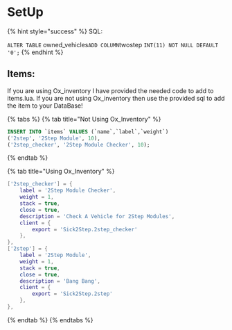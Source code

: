 # SetUp

{% hint style="success" %}
SQL:&#x20;

`ALTER TABLE` owned\_vehicles`ADD COLUMN`twostep `INT(11) NOT NULL DEFAULT '0';`
{% endhint %}

## Items:

If you are using Ox\_inventory I have provided the needed code to add to items.lua. If you are not using Ox\_inventory then use the provided sql to add the item to your DataBase!

{% tabs %}
{% tab title="Not Using Ox_Inventory" %}
```sql
INSERT INTO `items` VALUES (`name`,`label`,`weight`)
('2step', '2Step Module', 10),
('2step_checker', '2Step Module Checker', 10);
```
{% endtab %}

{% tab title="Using Ox_Inventory" %}
```lua
['2step_checker'] = {
	label = '2Step Module Checker',
	weight = 1,
	stack = true,
	close = true,
	description = 'Check A Vehicle for 2Step Modules',
	client = {
		export = 'Sick2Step.2step_checker'
	},
},
['2step'] = {
	label = '2Step Module',
	weight = 1,
	stack = true,
	close = true,
	description = 'Bang Bang',
	client = {
		export = 'Sick2Step.2step'
	},
},
```
{% endtab %}
{% endtabs %}

